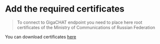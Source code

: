 # Add the required certificates
> To connect to GigaCHAT endpoint you need to place here root certificates of the Ministry of Communications of Russian Federation 

You can download certificates [here](https://www.sberbank.com/ru/certificates)